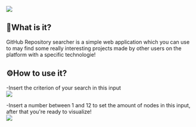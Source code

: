 ![](https://user-images.githubusercontent.com/71546251/111923014-6a215500-8a9d-11eb-9d48-f74f3fb1420c.png)


**🤔What is it?**
---
GitHub Repository searcher is a simple web application which you can use to may find some really interesting projects made by other users on the platform with a specific technologie!

**⚙How to use it?**
---
-Insert the criterion of your search in this input   
 ![](https://user-images.githubusercontent.com/71546251/112064988-2d6c6100-8b64-11eb-81c5-65f90d23a8e7.png)

-Insert a number between 1 and 12 to set the amount of nodes in this input, after that you're ready to visualize!  
 ![](https://user-images.githubusercontent.com/71546251/112065206-89cf8080-8b64-11eb-913c-c99f4078e98f.png)



